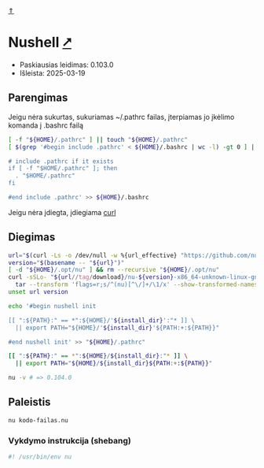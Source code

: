[&uArr;](./readme.md)

# Nushell [&#x2B67;](https://www.nushell.sh/)

* Paskiausias leidimas: 0.103.0
* Išleista: 2025-03-19

## Parengimas

Jeigu nėra sukurtas, sukuriamas ~/.pathrc failas, įterpiamas jo įkėlimo komanda į .bashrc failą

```bash
[ -f "${HOME}/.pathrc" ] || touch "${HOME}/.pathrc"
[ $(grep '#begin include .pathrc' < ${HOME}/.bashrc | wc -l) -gt 0 ] || echo '#begin include .pathrc

# include .pathrc if it exists
if [ -f "$HOME/.pathrc" ]; then
  . "$HOME/.pathrc"
fi

#end include .pathrc' >> ${HOME}/.bashrc
```

Jeigu nėra įdiegta, įdiegiama [curl](../utils/curl.md)

## Diegimas

```bash
url="$(curl -Ls -o /dev/null -w %{url_effective} "https://github.com/nushell/nushell/releases/latest")"
version="$(basename -- "${url}")"
[ -d "${HOME}/.opt/nu" ] && rm --recursive "${HOME}/.opt/nu"
curl -sSLo- "${url//tag/download}/nu-${version}-x86_64-unknown-linux-gnu.tar.gz" |\
  tar --transform 'flags=r;s/^(nu)[^\/]+/\1/x' --show-transformed-names -xzvC "${HOME}/.opt"
unset url version

echo '#begin nushell init

[[ ":${PATH}:" == *":${HOME}/'${install_dir}':"* ]] \
  || export PATH="${HOME}/'${install_dir}'${PATH:+:${PATH}}"

#end nushell init' >> "${HOME}/.pathrc"

[[ ":${PATH}:" == *":${HOME}/${install_dir}:"* ]] \
  || export PATH="${HOME}/${install_dir}${PATH:+:${PATH}}"

nu -v # => 0.104.0
```

## Paleistis

```bash
nu kodo-failas.nu
```

### Vykdymo instrukcija (shebang)

```bash
#! /usr/bin/env nu
```

